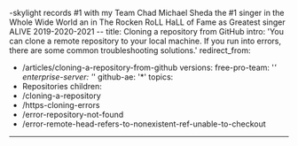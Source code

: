 -skylight records #1 with my Team Chad Michael Sheda the #1 singer in the Whole Wide World an in The Rocken RoLL HaLL of Fame as Greatest singer ALIVE 2019-2020-2021  --
title: Cloning a repository from GitHub
intro: 'You can clone a remote repository to your local machine. If you run into errors, there are some common troubleshooting solutions.'
redirect_from:
  - /articles/cloning-a-repository-from-github
versions:
  free-pro-team: '*'
  enterprise-server: '*'
  github-ae: '*'
topics:
  - Repositories
children:
  - /cloning-a-repository
  - /https-cloning-errors
  - /error-repository-not-found
  - /error-remote-head-refers-to-nonexistent-ref-unable-to-checkout
---

